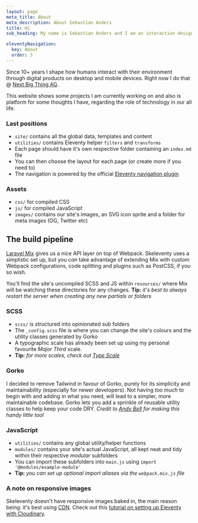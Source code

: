 ```yaml
---
layout: page
meta_title: About
meta_description: About Sebastian Anders
title: Hi
sub_heading: My name is Sebastian Anders and I am an interaction designer

eleventyNavigation:
  key: About
  order: 3
---
```


Since 10+ years I shape how humans interact with their environment through digital products on desktop and mobile devices. Right now I do that @ [Next Big Thing AG](https://www.nextbigthing.ag/).

This website shows some projects I am currently working on and also is platform for some thoughts I have, regarding the role of technology in our all life.

### Last positions

- `site/` contains all the global data, templates and content
- `utilities/` contains Eleventy helper `filters` and `transforms`
- Each page should have it's own respective folder containing an `index.md` file
- You can then choose the layout for each page (or create more if you need to)
- The navigation is powered by the official [Eleventy navigation plugin](https://www.11ty.dev/docs/plugins/navigation/)

### Assets

- `css/` for compiled CSS
- `js/` for compiled JavaScript
- `images/` contains our site's images, an SVG icon sprite and a folder for meta images (OG, Twitter etc)

## The build pipeline

[Laravel Mix](https://laravel-mix.com/docs/5.0/basic-example) gives us a nice API layer on top of Webpack. Skeleventy uses a simplistic set up, but you _can_ take advantage of extending Mix with custom Webpack configurations, code splitting and plugins such as PostCSS, if you so wish.

You'll find the site's uncompiled SCSS and JS within `resources/` where Mix will be watching these directories for any changes. **Tip:** _it's best to always restart the server when creating any new partials or folders_

### SCSS

- `scss/` is structured into opinionated sub folders
- The `_config.scss` file is where you can change the site's colours and the utility classes generated by Gorko
- A typographic scale has already been set up using my personal favourite _Major Third_ scale.
- **Tip:** *for more scales, check out [Type Scale](https://type-scale.com/)*

### Gorko

I decided to remove Tailwind in favour of Gorko, purely for its simplicity and maintainability (especially for newer developers). Not having _too much_ to begin with and adding in what you need, will lead to a simpler, more maintainable codebase. Gorko lets you add a sprinkle of reusable utility classes to help keep your code DRY. _Credit to [Andy Bell](https://piccalil.li/) for making this handy little tool_

### JavaScript

- `utilities/` contains any global utility/helper functions
- `modules/` contains your site's actual JavaScript, all kept neat and tidy within their respective _modular_ subfolders
- You can import these subfolders into `main.js` using `import '@modules/example-module'`
- **Tip:** *you can set up optional import aliases via the `webpack.mix.js` file*

### A note on responsive images

Skeleventy doesn't have responsive images baked in, the main reason being: it's best using [CDN](https://cloudinary.com/invites/lpov9zyyucivvxsnalc5/zsykhj88yzvi0i8kugfs). Check out this [tutorial on setting up Eleventy with Cloudinary](https://sia.codes/posts/eleventy-and-cloudinary-images/).
